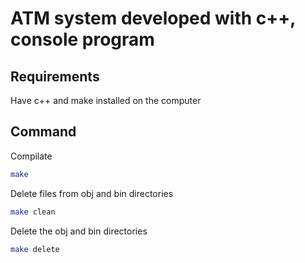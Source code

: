 # ATM system developed with c++, console program

## Requirements
Have c++ and make installed on the computer

## Command
Compilate
```bash
make
```
Delete files from obj and bin directories
```bash
make clean
```
Delete the obj and bin directories
```bash
make delete 
```
